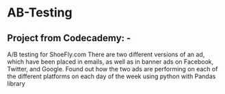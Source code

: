 # AB-Testing
## Project from Codecademy: -
A/B testing for ShoeFly.com
There are two different versions of an ad, which have been placed in emails, as well as in banner ads on Facebook, Twitter, and Google. 
Found out how the two ads are performing on each of the different platforms on each day of the week using python with Pandas library
